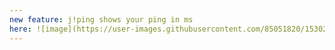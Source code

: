 ```yaml
---
new feature: j!ping shows your ping in ms
here: ![image](https://user-images.githubusercontent.com/85051820/153028660-ab146230-feb1-423c-bc22-c94adfd422c0.png)
---
```

